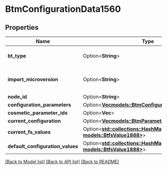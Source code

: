 # BtmConfigurationData1560

## Properties

Name | Type | Description | Notes
------------ | ------------- | ------------- | -------------
**bt_type** | Option<**String**> | Type of JSON object. | [optional]
**import_microversion** | Option<**String**> | Microversion that resulted from the import. | [optional]
**node_id** | Option<**String**> |  | [optional]
**configuration_parameters** | Option<[**Vec<models::BtmConfigurationParameter819>**](BTMConfigurationParameter-819.md)> |  | [optional]
**cosmetic_parameter_ids** | Option<**Vec<String>**> |  | [optional]
**current_configuration** | Option<[**Vec<models::BtmParameter1>**](BTMParameter-1.md)> |  | [optional]
**current_fs_values** | Option<[**std::collections::HashMap<String, models::BtfsValue1888>**](BTFSValue-1888.md)> |  | [optional]
**default_configuration_values** | Option<[**std::collections::HashMap<String, models::BtfsValue1888>**](BTFSValue-1888.md)> |  | [optional]

[[Back to Model list]](../README.md#documentation-for-models) [[Back to API list]](../README.md#documentation-for-api-endpoints) [[Back to README]](../README.md)


